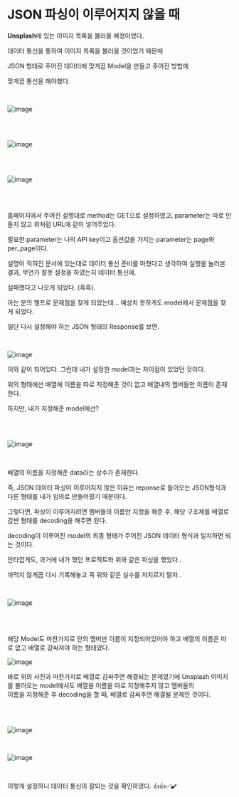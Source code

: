  JSON 파싱이 이루어지지 않을 때
 ===================
 
**Unsplash**에 있는 이미지 목록을 불러올 예정이었다.   

데이터 통신을 통하여  이미지 목록을 불러올 것이었기 때문에    

JSON 형태로 주어진 데이터에 맞게끔 Model을 만들고 주어진 방법에   

맞게끔 통신을 해야했다.       

</br>

![image](https://github.com/pursWon/won_TIL/assets/99719661/77ee1c91-da90-4a45-931e-a6e0d1737359)

</br></br>

![image](https://github.com/pursWon/won_TIL/assets/99719661/90417a13-fb5b-47d2-a203-39748d8cf80d)

</br></br>

![image](https://github.com/pursWon/won_TIL/assets/99719661/003bd81c-94dc-46c7-98ce-2e5442a8b101)

</br></br>

홈페이지에서 주어진 설명대로 method는 GET으로 설정하였고, parameter는 따로 만들지 않고 위처럼 URL에 같이 넣어주었다.   

필요한 parameter는 나의 API key이고 옵션값을 가지는 parameter는 page와 per_page이다.    

설명이 적혀진 문서에 있는대로 데이터 통신 준비를 마쳤다고 생각하여 실행을 눌러본 결과, 무언가 잘못 설정을 하였는지 데이터 통신에.  

실패했다고 나오게 되었다. (흑흑).  

아는 분의 헬프로 문제점을 찾게 되었는데... 예상치 못하게도 model에서 문제점을 찾게 되었다.    

일단 다시 설정해야 하는 JSON 형태의 Response를 보면.  

</br>

![image](https://github.com/pursWon/won_TIL/assets/99719661/ff7ae7ac-3a66-452f-a8f9-cb1254dd3bd7)

이와 같이 되어있다. 그런데 내가 설정한 model과는 차이점이 있었던 것이다.   

위의 형태에선 배열에 이름을 따로 지정해준 것이 없고 배열내의 멤버들만 이름이 존재한다.   

하지만, 내가 지정해준 model에선?    

</br></br>

![image](https://github.com/pursWon/won_TIL/assets/99719661/6b76f601-c4c6-4101-afaf-6b7cc6a16892)

</br>

배열의 이름을 지정해준 data라는 상수가 존재한다.    

즉, JSON 데이터 파싱이 이루어지지 않은 이유는 reponse로 들어오는 JSON형식과 다른 형태를 내가 임의로 만들어줬기 때문이다.   

그렇다면, 파싱이 이루어지려면 멤버들의 이름만 지정을 해준 후, 해당 구조체를 배열로 감싼 형태를 decoding을 해주면 된다.     

decoding이 이루어진 model의 최종 형태가 주어진 JSON 데이터 형식과 일치하면 되는 것이다.   



안타깝게도, 과거에 내가 했던 프로젝트와 위와 같은 파싱을 했었다..   

까먹지 않게끔 다시 기록해놓고 꼭 위와 같은 실수를 저지르지 말자..   

</br>

![image](https://github.com/pursWon/won_TIL/assets/99719661/89238cf2-4d64-401b-8803-a07b177a6d9d)

</br></br>

해당 Model도 마찬가지로 안의 멤버만 이름이 지정되어있어야 하고 배열의 이름은 따로 없고 배열로 감싸져야 하는 형태였다. 

![image](https://github.com/pursWon/won_TIL/assets/99719661/fabae13f-d551-4824-a8f5-5cc0fd979d51)

바로 위의 사진과 마찬가지로 배열로 감싸주면 해결되는 문제였기에 Unsplash 이미지를 불러오는 model에서도 배열을 이름을 따로 지정해주지 않고 멤버들의      
이름을 지정해준 후 decoding을 할 때, 배열로 감싸주면 해결될 문제인 것이다.   

</br></br>

![image](https://github.com/pursWon/won_TIL/assets/99719661/821c9615-d3db-43b0-b1d2-196469d8e4c2)

</br>

![image](https://github.com/pursWon/won_TIL/assets/99719661/311915f3-c79f-4d8b-b05a-249042e216c9)

</br>

이렇게 설정하니 데이터 통신이 잘되는 것을 확인하였다. 👍👍✅✔️      












